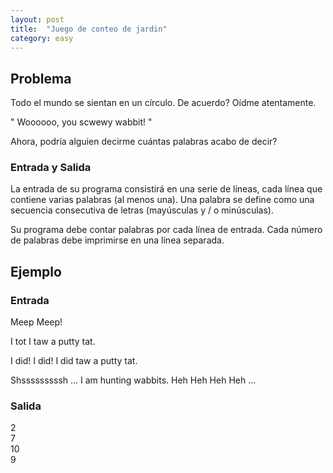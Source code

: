 ```yaml
---
layout: post
title:  "Juego de conteo de jardin"
category: easy
---
```



## Problema

Todo el mundo se sientan en un círculo. De acuerdo? Oídme atentamente.

" Woooooo, you scwewy wabbit! "

Ahora, podría alguien decirme cuántas palabras acabo de decir?

### Entrada y Salida

La entrada de su programa consistirá en una serie de líneas, cada línea que contiene varias palabras (al menos una). Una palabra se define como una secuencia consecutiva de letras (mayúsculas y / o minúsculas).

Su programa debe contar palabras por cada línea de entrada. Cada número de palabras debe imprimirse en una línea separada.

## Ejemplo

### Entrada

Meep Meep!

I tot I taw a putty tat.

I did! I did! I did taw a putty tat.

Shsssssssssh ... I am hunting wabbits. Heh Heh Heh Heh ...

### Salida

2  
7  
10  
9  
